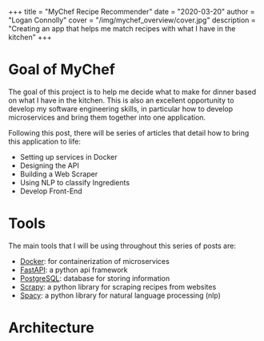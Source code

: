 +++
title = "MyChef Recipe Recommender"
date = "2020-03-20"
author = "Logan Connolly"
cover = "/img/mychef_overview/cover.jpg"
description = "Creating an app that helps me match recipes with what I have in the kitchen"
+++

# Goal of MyChef

The goal of this project is to help me decide what to make for dinner based on what I have in the kitchen. This is also an excellent opportunity to develop my software engineering skills, in particular how to develop microservices and bring them together into one application.

Following this post, there will be series of articles that detail how to bring this application to life: 

* Setting up services in Docker
* Designing the API 
* Building a Web Scraper
* Using NLP to classify Ingredients
* Develop Front-End

# Tools

The main tools that I will be using throughout this series of posts are:

* [Docker](https://www.docker.com/): for containerization of microservices
* [FastAPI](https://fastapi.tiangolo.com/): a python api framework
* [PostgreSQL](https://www.postgresql.org/): database for storing information
* [Scrapy](https://scrapy.org/): a python library for scraping recipes from websites
* [Spacy](https://spacy.io/): a python library for natural language processing (nlp) 

# Architecture


